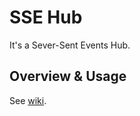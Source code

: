 # SSE Hub

It's a Sever-Sent Events Hub.

## Overview & Usage

See [wiki](https://github.com/sohosai/sse-hub/wiki).
